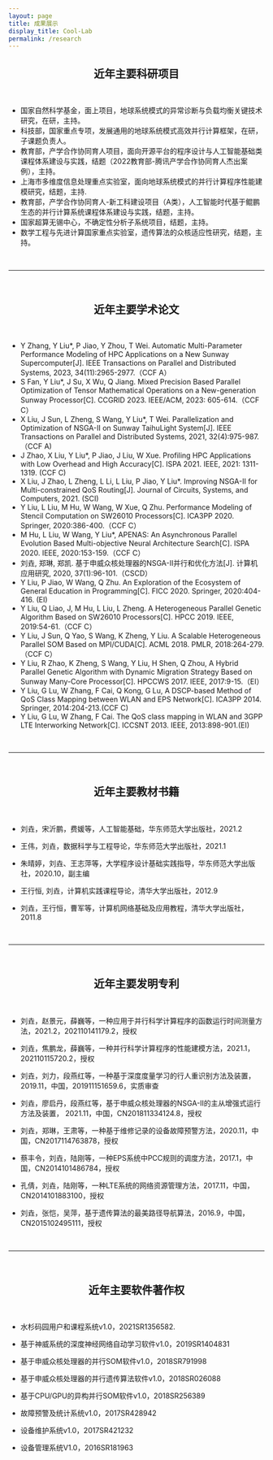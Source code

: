 ```yaml
---
layout: page
title: 成果展示
display_title: Cool-Lab
permalink: /research
---
```


<center><h2><strong>近年主要科研项目</strong></h2></center>

<br/>

- 国家自然科学基金，面上项目，地球系统模式的异常诊断与负载均衡关键技术研究，在研，主持。
- 科技部，国家重点专项，发展通用的地球系统模式高效并行计算框架，在研，子课题负责人。
- 教育部，产学合作协同育人项目，面向开源平台的程序设计与人工智能基础类课程体系建设与实践，结题（2022教育部-腾讯产学合作协同育人杰出案例），主持。
- 上海市多维度信息处理重点实验室，面向地球系统模式的并行计算程序性能建模研究，结题，主持.
- 教育部，产学合作协同育人-新工科建设项目（A类），人工智能时代基于鲲鹏生态的并行计算系统课程体系建设与实践，结题，主持。
- 国家超算无锡中心，不确定性分析子系统项目，结题，主持。
- 数学工程与先进计算国家重点实验室，遗传算法的众核适应性研究，结题，主持。

<br/>

****

<br/>

<center><h2><strong>近年主要学术论文</strong></h2></center>

<br/>

- Y Zhang, Y Liu*, P Jiao, Y Zhou, T Wei. Automatic Multi-Parameter Performance Modeling of HPC Applications on a New Sunway Supercomputer[J]. IEEE Transactions on Parallel and Distributed Systems, 2023, 34(11):2965-2977.（CCF A）
- S Fan, Y Liu\*, J Su, X Wu, Q Jiang. Mixed Precision Based Parallel Optimization of Tensor Mathematical Operations on a New-generation Sunway Processor[C]. CCGRID 2023. IEEE/ACM, 2023: 605-614.（CCF C）
- X Liu, J Sun, L Zheng, S Wang, Y Liu\*, T Wei. Parallelization and Optimization of NSGA-II on Sunway TaihuLight System[J]. IEEE Transactions on Parallel and Distributed Systems, 2021, 32(4):975-987. （CCF A)
- J Zhao, X Liu, Y Liu\*, P Jiao, J Liu, W Xue. Profiling HPC Applications with Low Overhead and High Accuracy[C]. ISPA 2021. IEEE, 2021: 1311-1319. (CCF C)
- X Liu, J Zhao, L Zheng, L Li, L Liu, P Jiao, Y Liu*. Improving NSGA-II for Multi-constrained QoS Routing[J]. Journal of Circuits, Systems, and Computers, 2021. (SCI)
- Y Liu, L Liu, M Hu, W Wang, W Xue, Q Zhu. Performance Modeling of Stencil Computation on SW26010 Processors[C]. ICA3PP 2020. Springer, 2020:386-400.（CCF C）
- M Hu, L Liu, W Wang, Y Liu*, APENAS: An Asynchronous Parallel Evolution Based Multi-objective Neural Architecture Search[C]. ISPA 2020. IEEE, 2020:153-159.（CCF C）
- 刘垚, 郑琳, 郑凯. 基于申威众核处理器的NSGA-Ⅱ并行和优化方法[J]. 计算机应用研究, 2020, 37(1):96-101.（CSCD）
- Y Liu, P Jiao, W Wang, Q Zhu. An Exploration of the Ecosystem of General Education in Programming[C]. FICC 2020. Springer, 2020:404-416. (EI)
- Y Liu, Q Liao, J, M Hu, L Liu, L Zheng. A Heterogeneous Parallel Genetic Algorithm Based on SW26010 Processors[C]. HPCC 2019. IEEE, 2019:54-61.（CCF C）
- Y Liu, J Sun, Q Yao, S Wang, K Zheng, Y Liu. A Scalable Heterogeneous Parallel SOM Based on MPI/CUDA[C]. ACML 2018. PMLR, 2018:264-279.（CCF C）
- Y Liu, R Zhao, K Zheng, S Wang, Y Liu, H Shen, Q Zhou, A Hybrid Parallel Genetic Algorithm with Dynamic Migration Strategy Based on Sunway Many-Core Processor[C]. HPCCWS 2017. IEEE, 2017:9-15.（EI）
- Y Liu, G Lu, W Zhang, F Cai, Q Kong, G Lu, A DSCP-based Method of QoS Class Mapping between WLAN and EPS Network[C]. ICA3PP 2014. Springer, 2014:204-213.(CCF C)
- Y Liu, G Lu, W Zhang, F Cai. The QoS class mapping in WLAN and 3GPP LTE Interworking Network[C]. ICCSNT 2013. IEEE, 2013:898-901.(EI)

<br/>

****

<br/>

<center><h2><strong>近年主要教材书籍</strong></h2></center>

<br/>

- 刘垚，宋沂鹏，费媛等，人工智能基础，华东师范大学出版社，2021.2

- 王伟，刘垚，数据科学与工程导论，华东师范大学出版社，2021.1

- 朱晴婷，刘垚、王志萍等，大学程序设计基础实践指导，华东师范大学出版社，2020.10，副主编

- 王行恒, 刘垚，计算机实践课程导论，清华大学出版社，2012.9 

- 刘垚，王行恒，曹军等，计算机网络基础及应用教程，清华大学出版社，2011.8

<br/>

****

<br/>

<center><h2><strong>近年主要发明专利</strong></h2></center>

<br/>

- 刘垚，赵景元，薛巍等，一种应用于并行科学计算程序的函数运行时间测量方法，2021.2，202110141179.2，授权

- 刘垚，焦鹏龙，薛巍等，一种并行科学计算程序的性能建模方法，2021.1，202110115720.2，授权

- 刘垚，刘力，段燕红等，一种基于深度度量学习的行人重识别方法及装置，2019.11，中国，201911151659.6，实质审查

- 刘垚，廖启丹，段燕红等，基于申威众核处理器的NSGA-II的主从增强式运行方法及装置， 2021.11，中国，CN201811334124.8，授权

- 刘垚，郑琳，王肃等，一种基于维修记录的设备故障预警方法，2020.11，中国，CN2017114763878，授权

- 蔡丰令，刘垚，陆刚等，一种EPS系统中PCC规则的调度方法，2017.1，中国，CN2014101486784，授权

- 孔倩，刘垚，陆刚等，一种LTE系统的网络资源管理方法，2017.11，中国，CN2014101883100，授权

- 刘垚，张恺，吴萍，基于遗传算法的最美路径导航算法，2016.9，中国，CN2015102495111，授权

<br/>

****

<br/>

<center><h2><strong>近年主要软件著作权</strong></h2></center>

<br/>

- 水杉码园用户和课程系统v1.0，2021SR1356582.

- 基于神威系统的深度神经网络自动学习软件v1.0，2019SR1404831

- 基于申威众核处理器的并行SOM软件v1.0，2018SR791998

- 基于申威众核处理器的并行遗传算法软件v1.0，2018SR026088

- 基于CPU/GPU的异构并行SOM软件v1.0，2018SR256389

- 故障预警及统计系统v1.0，2017SR428942

- 设备维护系统v1.0，2017SR421232

- 设备管理系统V1.0，2016SR181963
